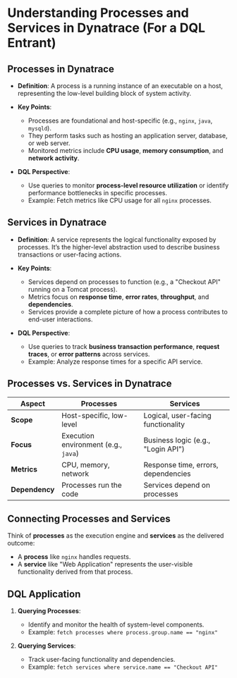 # Understanding Processes and Services in Dynatrace (For a DQL Entrant)

## Processes in Dynatrace  
- **Definition**: A process is a running instance of an executable on a host, representing the low-level building block of system activity.  
- **Key Points**:
  - Processes are foundational and host-specific (e.g., `nginx`, `java`, `mysqld`).
  - They perform tasks such as hosting an application server, database, or web server.
  - Monitored metrics include **CPU usage**, **memory consumption**, and **network activity**.

- **DQL Perspective**:  
  - Use queries to monitor **process-level resource utilization** or identify performance bottlenecks in specific processes.
  - Example: Fetch metrics like CPU usage for all `nginx` processes.

## Services in Dynatrace  
- **Definition**: A service represents the logical functionality exposed by processes. It’s the higher-level abstraction used to describe business transactions or user-facing actions.  
- **Key Points**:
  - Services depend on processes to function (e.g., a "Checkout API" running on a Tomcat process).
  - Metrics focus on **response time**, **error rates**, **throughput**, and **dependencies**.
  - Services provide a complete picture of how a process contributes to end-user interactions.

- **DQL Perspective**:  
  - Use queries to track **business transaction performance**, **request traces**, or **error patterns** across services.
  - Example: Analyze response times for a specific API service.

## Processes vs. Services in Dynatrace

| **Aspect**         | **Processes**                        | **Services**                          |
|---------------------|--------------------------------------|---------------------------------------|
| **Scope**           | Host-specific, low-level            | Logical, user-facing functionality    |
| **Focus**           | Execution environment (e.g., `java`) | Business logic (e.g., "Login API")    |
| **Metrics**         | CPU, memory, network                | Response time, errors, dependencies   |
| **Dependency**      | Processes run the code              | Services depend on processes          |

## Connecting Processes and Services  
Think of **processes** as the execution engine and **services** as the delivered outcome:
- A **process** like `nginx` handles requests.
- A **service** like "Web Application" represents the user-visible functionality derived from that process.

## DQL Application
1. **Querying Processes**:
   - Identify and monitor the health of system-level components.  
   - Example: `fetch processes where process.group.name == "nginx"`

2. **Querying Services**:
   - Track user-facing functionality and dependencies.
   - Example: `fetch services where service.name == "Checkout API"`

